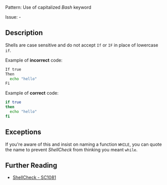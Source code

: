 Pattern: Use of capitalized _Bash_ keyword

Issue: -

## Description

Shells are case sensitive and do not accept `If` or `IF` in place of lowercase `if`.

Example of **incorrect** code:

```sh
If true
Then
  echo "hello"
Fi
```

Example of **correct** code:

```sh
if true
then
  echo "hello"
fi
```

## Exceptions

If you're aware of this and insist on naming a function `WHILE`, you can quote the name to prevent _ShellCheck_ from thinking you meant `while`.

## Further Reading

* [ShellCheck - SC1081](https://github.com/koalaman/shellcheck/wiki/SC1081)
